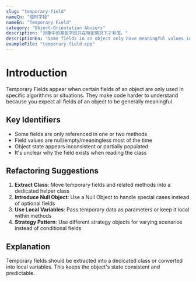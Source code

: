 ```yaml
---
slug: "temporary-field"
nameCn: "临时字段"
nameEn: "Temporary Field"
category: "Object-Orientation Abusers"
description: "对象中的某些字段只在特定情况下才有值。"
descriptionEn: "Some fields in an object only have meaningful values in specific situations."
exampleFile: "temporary-field.cpp"
---
```


# Introduction

Temporary Fields appear when certain fields of an object are only used in specific algorithms or situations. They make code harder to understand because you expect all fields of an object to be generally meaningful.

## Key Identifiers

- Some fields are only referenced in one or two methods
- Field values are null/empty/meaningless most of the time
- Object state appears inconsistent or partially populated
- It's unclear why the field exists when reading the class

## Refactoring Suggestions

1. **Extract Class**: Move temporary fields and related methods into a dedicated helper class
2. **Introduce Null Object**: Use a Null Object to handle special cases instead of optional fields
3. **Use Local Variables**: Pass temporary data as parameters or keep it local within methods
4. **Strategy Pattern**: Use different strategy objects for varying scenarios instead of conditional fields

## Explanation

Temporary fields should be extracted into a dedicated class or converted into local variables. This keeps the object's state consistent and predictable.